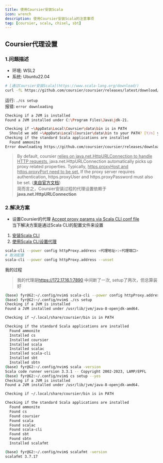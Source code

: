 ```yaml
---
title: 使用Coursier安装Scala
icon: wrench
description: 使用Coursier安装Scala的注意事项
tag: [coursier, scala, chisel, sbt]
---
```


## Coursier代理设置
### 1.问题描述
- 环境: WSL2
- 系统: Ubuntu22.04
```bash
# [通过Coursier安装Scala](https://www.scala-lang.org/download/)
curl -fL https://github.com/coursier/coursier/releases/latest/download/cs-x86_64-pc-linux.gz | gzip -d > cs && chmod +x cs && ./cs setup
```
运行: `./cs setup`  
报错: `error downloading`
```bash
Checking if a JVM is installed
Found a JVM installed under C:\Program Files\Java\jdk-21.

Checking if ~\AppData\Local\Coursier\data\bin is in PATH
  Should we add ~\AppData\Local\Coursier\data\bin to your PATH? [Y/n] y
Checking if the standard Scala applications are installed
  Found ammonite
Error downloading https://github.com/coursier/coursier/releases/download/v2.1.8/cs-x86_64-pc-linux.gz
```
> By default, coursier <ins>relies on java.net.HttpURLConnection to handle HTTP requests.</ins> java.net.HttpURLConnection automatically picks up proxy related properties. Typically, <ins>https.proxyHost and https.proxyPort need to be set.</ins> If the proxy server requires authentication, https.proxyUser and https.proxyPassword must also be set.  ([来自官方文档](https://get-coursier.io/docs/other-proxy))  
简而言之，Coursier安装过程的代理设置依赖于<b>java.net.HttpURLConnection</b>
### 2.解决方案
- 设置Coursier的代理
[Accept proxy params via Scala CLI conf file](https://github.com/coursier/coursier/pull/2541)  
当下解决方案是通过Scala CLI的配置文件来设置
1. [安装Scala CLI](https://scala-cli.virtuslab.org/install)
2. [使用Scala CLI设置代理](https://scala-cli.virtuslab.org/docs/guides/power/proxy)
```bash
scala-cli --power config httpProxy.address <代理地址>:<代理端口>
# 取消配置
scala-cli --power config httpProxy.address --unset 
```
我的过程
> 我的代理是<ins>https://172.17.16.1:7890</ins>
> 中间断了一次, setup了两次，但总算装好
```bash
(base) fyr@G2:~/.config/nvim$ scala-cli --power config httpProxy.address https://172.17.16.1:7890
(base) fyr@G2:~/.config/nvim$ ./cs setup
Checking if a JVM is installed
Found a JVM installed under /usr/lib/jvm/java-8-openjdk-amd64.

Checking if ~/.local/share/coursier/bin is in PATH

Checking if the standard Scala applications are installed
  Found ammonite
  Installed cs
  Installed coursier
  Installed scala
  Installed scalac
  Installed scala-cli
  Installed sbt
  Installed sbtn
(base) fyr@G2:~/.config/nvim$ scala -version
Scala code runner version 3.3.1 -- Copyright 2002-2023, LAMP/EPFL
(base) fyr@G2:~/.config/nvim$ cs setup --yes
Checking if a JVM is installed
Found a JVM installed under /usr/lib/jvm/java-8-openjdk-amd64.

Checking if ~/.local/share/coursier/bin is in PATH

Checking if the standard Scala applications are installed
  Found ammonite
  Found cs
  Found coursier
  Found scala
  Found scalac
  Found scala-cli
  Found sbt
  Found sbtn
  Installed scalafmt

(base) fyr@G2:~/.config/nvim$ scalafmt -version
scalafmt 3.7.17
```

